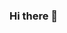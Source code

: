 ### Hi there 👋

<!--
**chtaylor17/chtaylor17** is a ✨ _special_ ✨ repository because its `README.md` (this file) appears on your GitHub profile.

Here are some ideas to get you started:

- 🔭 I’m currently working on ... new data visualization tools
- 🌱 I’m currently learning ... rstudio
- 👯 I’m looking to collaborate on ...
- 🤔 I’m looking for help with ...
- 💬 Ask me about ...
- 📫 How to reach me: ... [Twitter](https://www.twitter.com/chtaylor_) 
- 😄 Pronouns: ... She/Her
- ⚡ Fun fact: ... I love photography!
-->
